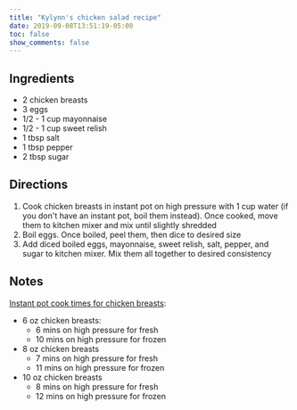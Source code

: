 ```yaml
---
title: "Kylynn's chicken salad recipe"
date: 2019-09-08T13:51:19-05:00
toc: false
show_comments: false
---
```


## Ingredients

- 2 chicken breasts
- 3 eggs
- 1/2 - 1 cup mayonnaise
- 1/2 - 1 cup sweet relish
- 1 tbsp salt
- 1 tbsp pepper
- 2 tbsp sugar

## Directions

1. Cook chicken breasts in instant pot on high pressure with 1 cup water (if you don't have an instant pot, boil them instead). Once cooked, move them to kitchen mixer and mix until slightly shredded
1. Boil eggs. Once boiled, peel them, then dice to desired size
1. Add diced boiled eggs, mayonnaise, sweet relish, salt, pepper, and sugar to kitchen mixer. Mix them all together to desired consistency

## Notes

[Instant pot cook times for chicken breasts](https://amindfullmom.com/instant-pot-chicken-breasts/):

- 6 oz chicken breasts:
    - 6 mins on high pressure for fresh
    - 10 mins on high pressure for frozen
- 8 oz chicken breasts 
    - 7 mins on high pressure for fresh
    - 11 mins on high pressure for frozen
- 10 oz chicken breasts 
    - 8 mins on high pressure for fresh
    - 12 mins on high pressure for frozen
